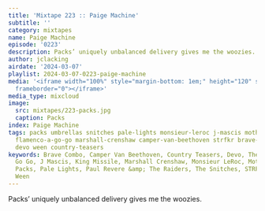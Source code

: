 ```yaml
---
title: 'Mixtape 223 :: Paige Machine'
subtitle: ''
category: mixtapes
name: Paige Machine
episode: '0223'
description: Packs’ uniquely unbalanced delivery gives me the woozies.
author: jclacking
airdate: '2024-03-07'
playlist: 2024-03-07-0223-paige-machine
media: '<iframe width="100%" style="margin-bottom: 1em;" height="120" src="https://www.mixcloud.com/widget/iframe/?feed=%2Flouderthanwar%2Fthe-mixtape-223-paige-machine-2024-03-07%2F&hide_artwork=1&hide_cover=1&light=1"
  frameborder="0"></iframe>'
media_type: mixcloud
image:
  src: mixtapes/223-packs.jpg
  caption: Packs
index: Paige Machine
tags: packs umbrellas snitches pale-lights monsieur-leroc j-mascis mother-mother paul-revere-raiders
  flamenco-a-go-go marshall-crenshaw camper-van-beethoven strfkr brave-combo king-missile
  devo ween country-teasers
keywords: Brave Combo, Camper Van Beethoven, Country Teasers, Devo, The Flamenco A
  Go Go, J Mascis, King Missile, Marshall Crenshaw, Monsieur LeRoc, Mother Mother,
  Packs, Pale Lights, Paul Revere &amp; The Raiders, The Snitches, STRFKR, The Umbrellas,
  Ween
---
```

Packs’ uniquely unbalanced delivery gives me the woozies.
